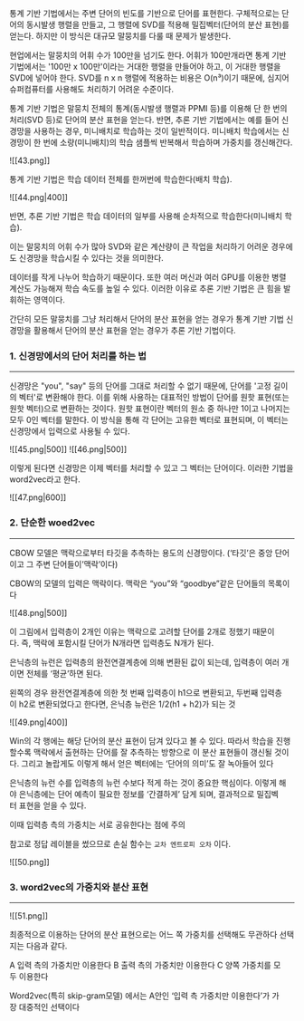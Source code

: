 통계 기반 기법에서는 주변 단어의 빈도를 기반으로 단어를 표현한다. 구체적으로는 단어의 동시발생 행렬을 만들고, 그 행렬에 SVD를 적용해 밀집벡터(단어의 분산 표현)를 얻는다. 하지만 이 방식은 대규모 말뭉치를 다룰 때 문제가 발생한다.

현업에서는 말뭉치의 어휘 수가 100만을 넘기도 한다. 어휘가 100만개라면 통계 기반 기법에서는 '100만 x 100만'이라는 거대한 행렬을 만들어야 하고, 이 거대한 행렬을 SVD에 넣어야 한다. SVD를 n x n 행렬에 적용하는 비용은 O(n³)이기 때문에, 심지어 슈퍼컴퓨터를 사용해도 처리하기 어려운 수준이다.

통계 기반 기법은 말뭉치 전체의 통계(동시발생 행렬과 PPMI 등)를 이용해 단 한 번의 처리(SVD 등)로 단어의 분산 표현을 얻는다. 반면, 추론 기반 기법에서는 예를 들어 신경망을 사용하는 경우, 미니배치로 학습하는 것이 일반적이다. 미니배치 학습에서는 신경망이 한 번에 소량(미니배치)의 학습 샘플씩 반복해서 학습하며 가중치를 갱신해간다.

![[43.png]]

통계 기반 기법은 학습 데이터 전체를 한꺼번에 학습한다(배치 학습). 

![[44.png|400]]

반면, 추론 기반 기법은 학습 데이터의 일부를 사용해 순차적으로 학습한다(미니배치 학습).

이는 말뭉치의 어휘 수가 많아 SVD와 같은 계산량이 큰 작업을 처리하기 어려운 경우에도 신경망을 학습시킬 수 있다는 것을 의미한다. 

데이터를 작게 나누어 학습하기 때문이다. 또한 여러 머신과 여러 GPU를 이용한 병렬 계산도 가능해져 학습 속도를 높일 수 있다. 이러한 이유로 추론 기반 기법은 큰 힘을 발휘하는 영역이다.

간단히 모든 말뭉치를 그냥 처리해서 단어의 분산 표현을 얻는 경우가 통계 기반 기법
신경망을 활용해서 단어의 분산 표현을 얻는 경우가 추론 기반 기법이다.


### 1. 신경망에서의 단어 처리를 하는 법
---
신경망은 "you", "say" 등의 단어를 그대로 처리할 수 없기 때문에, 단어를 '고정 길이의 벡터'로 변환해야 한다. 이를 위해 사용하는 대표적인 방법이 단어를 원핫 표현(또는 원핫 벡터)으로 변환하는 것이다. 원핫 표현이란 벡터의 원소 중 하나만 1이고 나머지는 모두 0인 벡터를 말한다. 이 방식을 통해 각 단어는 고유한 벡터로 표현되며, 이 벡터는 신경망에서 입력으로 사용될 수 있다.

![[45.png|500]]
![[46.png|500]]

이렇게 된다면 신경망은 이제 벡터를 처리할 수 있고 그 벡터는 단어이다.
이러한 기법을 word2vec라고 한다.

![[47.png|600]]


### 2. 단순한 woed2vec
---
CBOW 모델은 맥락으로부터 타깃을 추측하는 용도의 신경망이다. (‘타깃’은 중앙 단어이고 그 주변 단어들이’맥락’이다) 

CBOW의 모델의 입력은 맥락이다. 맥락은 “you”와 “goodbye”같은 단어들의 목록이다

![[48.png|500]]

이 그림에서 입력층이 2개인 이유는 맥락으로 고려할 단어를 2개로 정했기 때문이다. 즉, 맥락에 포함시킬 단어가 N개라면 입력층도 N개가 된다.

은닉층의 뉴런은 입력층의 완전연결계층에 의해 변환된 값이 되는데, 입력층이 여러 개이면 전체를 ‘평균’하면 된다. 

왼쪽의 경우 완전연결계층에 의한 첫 번째 입력층이 h1으로 변환되고, 두번째 입력층이 h2로 변환되었다고 한다면, 은닉층 뉴런은 1/2(h1 + h2)가 되는 것

![[49.png|400]]

Win의 각 행에는 해당 단어의 분산 표현이 담겨 있다고 볼 수 있다. 따라서 학습을 진행할수록 맥락에서 출현하는 단어를 잘 추측하는 방향으로 이 분산 표현들이 갱신될 것이다. 그리고 놀랍게도 이렇게 해서 얻은 벡터에는 ‘단어의 의미’도 잘 녹아들어 있다

은닉층의 뉴런 수를 입력층의 뉴런 수보다 적게 하는 것이 중요한 핵심이다. 이렇게 해야 은닉층에는 단어 예측이 필요한 정보를 ‘간결하게’ 담게 되며, 결과적으로 밀집벡터 표현을 얻을 수 있다.

이때 입력층 측의 가중치는 서로 공유한다는 점에 주의

참고로 정답 레이블을 썼으므로 손실 함수는 `교차 엔트로피 오차` 이다.

![[50.png]]

### 3. word2vec의 가중치와 분산 표현
---

![[51.png]]

최종적으로 이용하는 단어의 분산 표현으로는 어느 쪽 가중치를 선택해도 무관하다 선택지는 다음과 같다.

A 입력 측의 가중치만 이용한다
B 출력 측의 가중치만 이용한다
C 양쪽 가중치를 모두 이용한다

Word2vec(특히 skip-gram모델) 에서는 A안인 ‘입력 측 가중치만 이용한다’가 가장 대중적인 선택이다
